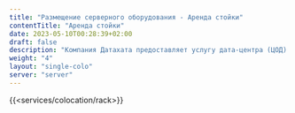 ```yaml
---
title: "Размещение серверного оборудования - Аренда стойки"
contentTitle: "Аренда стойки"
date: 2023-05-10T00:28:39+02:00
draft: false
description: "Компания Датахата предоставляет услугу дата-центра (ЦОД) в Минске ◈ Размещение серверного оборудования - Аренда стойки  ☎ +375 29 308 6666  ☎ +375 33 308 6666"
weight: "4"
layout: "single-colo"
server: "server"
---
```


{{<services/colocation/rack>}}

